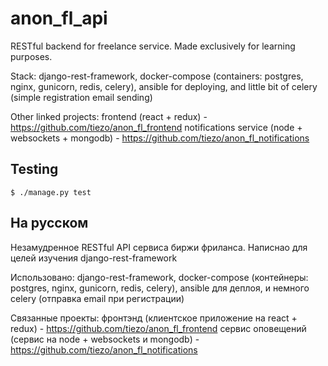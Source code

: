 # anon_fl_api

RESTful backend for freelance service. Made exclusively for learning purposes.

Stack: django-rest-framework, docker-compose (containers: postgres, nginx, gunicorn, redis, celery), ansible for deploying, and little bit of celery (simple registration email sending)

Other linked projects:
frontend (react + redux) - https://github.com/tiezo/anon_fl_frontend
notifications service (node + websockets + mongodb) - https://github.com/tiezo/anon_fl_notifications

## Testing
```
$ ./manage.py test
```
## На русском

Незамудренное RESTful API сервиса биржи фриланса. Написнао для целей изучения django-rest-framework

Использовано: django-rest-framework, docker-compose (контейнеры: postgres, nginx, gunicorn, redis, celery), ansible для деплоя, и немного celery (отправка email при регистрации)

Связанные проекты:
фронтэнд (клиентское приложение на react + redux) - https://github.com/tiezo/anon_fl_frontend
сервис оповещений (сервис на node + websockets и mongodb) - https://github.com/tiezo/anon_fl_notifications

